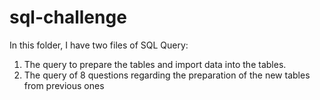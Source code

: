# sql-challenge

In this folder, I have two files of SQL Query:
  1. The query to prepare the tables and import data into the tables.
  2. The query of 8 questions regarding the preparation of the new tables from previous ones
